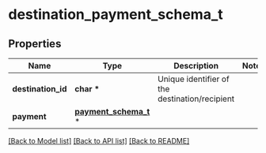 # destination_payment_schema_t

## Properties
Name | Type | Description | Notes
------------ | ------------- | ------------- | -------------
**destination_id** | **char \*** | Unique identifier of the destination/recipient | 
**payment** | [**payment_schema_t**](payment_schema.md) \* |  | 

[[Back to Model list]](../README.md#documentation-for-models) [[Back to API list]](../README.md#documentation-for-api-endpoints) [[Back to README]](../README.md)


